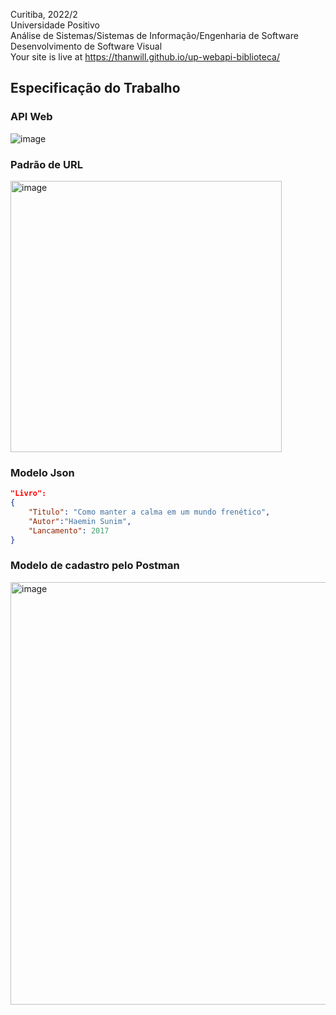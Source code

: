 Curitiba, 2022/2 <br>
Universidade Positivo<br>
Análise de Sistemas/Sistemas de Informação/Engenharia de Software<br>
Desenvolvimento de Software Visual<br>
Your site is live at https://thanwill.github.io/up-webapi-biblioteca/

## Especificação do Trabalho
### API Web

![image](https://user-images.githubusercontent.com/62673590/191557830-d39639f0-703a-470d-9040-e94c1941b671.png)

### Padrão de URL
<img width="434" alt="image" src="https://user-images.githubusercontent.com/62673590/192662088-1a9a7f57-0294-49f3-ac9c-f804d2f3e848.png">

### Modelo Json
```json
"Livro":
{
    "Titulo": "Como manter a calma em um mundo frenético",
    "Autor":"Haemin Sunim",
    "Lancamento": 2017
}
```

### Modelo de cadastro pelo Postman
<img width="676" alt="image" src="https://user-images.githubusercontent.com/62673590/192662962-1643a1a7-ca86-4cc2-b784-cee10fd12392.png">

